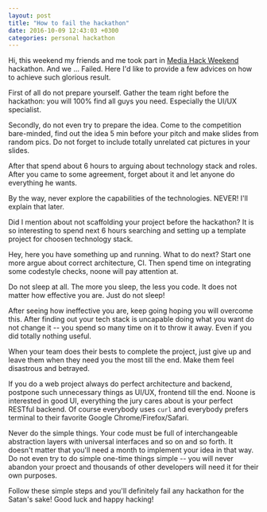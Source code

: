 ```yaml
---
layout: post
title: "How to fail the hackathon"
date: 2016-10-09 12:43:03 +0300
categories: personal hackathon
---
```


Hi, this weekend my friends and me took part in [Media Hack Weekend][mhw] hackathon. And we ... Failed. Here I'd like to provide a few advices on how to achieve such glorious result.

First of all do not prepare yourself. Gather the team right before the hackathon: you will 100% find all guys you need. Especially the UI/UX specialist.

Secondly, do not even try to prepare the idea. Come to the competition bare-minded, find out the idea 5 min before your pitch and make slides from random pics. Do not forget to include totally unrelated cat pictures in your slides.

After that spend about 6 hours to arguing about technology stack and roles. After you came to some agreement, forget about it and let anyone do everything he wants.

By the way, never explore the capabilities of the technologies. NEVER! I'll explain that later.

Did I mention about not scaffolding your project before the hackathon? It is so interesting to spend next 6 hours searching and setting up a template project for choosen technology stack.

Hey, here you have something up and running. What to do next? Start one more argue about correct architecture, CI. Then spend time on integrating some codestyle checks, noone will pay attention at.

Do not sleep at all. The more you sleep, the less you code. It does not matter how effective you are. Just do not sleep!

After seeing how ineffective you are, keep going hoping you will overcome this. After finding out your tech stack is uncapable doing what you want do not change it -- you spend so many time on it to throw it away. Even if you did totally nothing useful.

When your team does their bests to complete the project, just give up and leave them when they need you the most till the end. Make them feel disastrous and betrayed.

If you do a web project always do perfect architecture and backend, postpone such unnecessary things as UI/UX, frontend till the end. Noone is interested in good UI, everything the jury cares about is your perfect RESTful backend. Of course everybody uses `curl` and everybody prefers terminal to their favorite Google Chrome/Firefox/Safari.

Never do the simple things. Your code must be full of interchangeable abstraction layers with universal interfaces and so on and so forth. It doesn't matter that you'll need a month to implement your idea in that way. Do not even try to do simple one-time things simple -- you will never abandon your proect and thousands of other developers will need it for their own purposes.

Follow these simple steps and you'll definitely fail any hackathon for the Satan's sake! Good luck and happy hacking!

[mhw]: http://mhw.com.ua/
